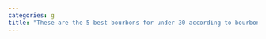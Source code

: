 ```yaml
---
categories: g
title: "These are the 5 best bourbons for under 30 according to bourbon expert Fred Minnick"
---
```

